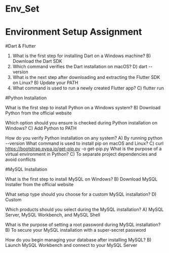 # Env_Set

# Environment Setup Assignment

#Dart & Flutter

1. What is the first step for installing Dart on a Windows machine?
B) Download the Dart SDK
2. Which command verifies the Dart installation on macOS?
D) dart --version
3. What is the next step after downloading and extracting the Flutter SDK on Linux?
B) Update your PATH
4. What command is used to run a newly created Flutter app?
C) flutter run

#Python Installation

What is the first step to install Python on a Windows system?
B) Download Python from the official website

Which option should you ensure is checked during Python installation on Windows?
C) Add Python to PATH

How do you verify Python installation on any system?
A) By running python --version
What command is used to install pip on macOS and Linux?
C) curl https://bootstrap.pypa.io/get-pip.py -o get-pip.py
What is the purpose of a virtual environment in Python?
C) To separate project dependencies and avoid conflicts

#MySQL Installation

What is the first step to install MySQL on Windows?
B) Download MySQL Installer from the official website

What setup type should you choose for a custom MySQL installation?
D) Custom

Which products should you select during the MySQL installation?
A) MySQL Server, MySQL Workbench, and MySQL Shell


What is the purpose of setting a root password during MySQL installation?
B) To secure your MySQL installation with a super-secret password


How do you begin managing your database after installing MySQL?
B) Launch MySQL Workbench and connect to your MySQL Server


